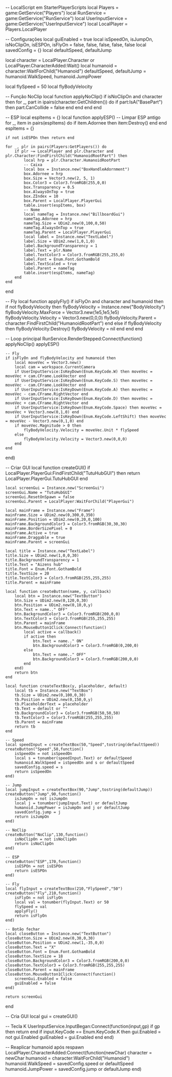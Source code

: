 -- LocalScript em StarterPlayerScripts
local Players = game:GetService("Players")
local RunService = game:GetService("RunService")
local UserInputService = game:GetService("UserInputService")
local LocalPlayer = Players.LocalPlayer

-- Configurações
local guiEnabled = true
local isSpeedOn, isJumpOn, isNoClipOn, isESPOn, isFlyOn = false, false, false, false, false
local savedConfig = {}
local defaultSpeed, defaultJump

local character = LocalPlayer.Character or LocalPlayer.CharacterAdded:Wait()
local humanoid = character:WaitForChild("Humanoid")
defaultSpeed, defaultJump = humanoid.WalkSpeed, humanoid.JumpPower

local flySpeed = 50
local flyBodyVelocity

-- Função NoClip
local function applyNoClip()
    if isNoClipOn and character then
        for _, part in ipairs(character:GetChildren()) do
            if part:IsA("BasePart") then
                part.CanCollide = false
            end
        end
    end
end

-- ESP
local espItems = {}
local function applyESP()
    -- Limpar ESP antigo
    for _, item in pairs(espItems) do
        if item.Adornee then item:Destroy() end
    end
    espItems = {}

    if not isESPOn then return end

    for _, plr in pairs(Players:GetPlayers()) do
        if plr ~= LocalPlayer and plr.Character and plr.Character:FindFirstChild("HumanoidRootPart") then
            local hrp = plr.Character.HumanoidRootPart
            -- Caixa
            local box = Instance.new("BoxHandleAdornment")
            box.Adornee = hrp
            box.Size = Vector3.new(2, 5, 1)
            box.Color3 = Color3.fromRGB(255,0,0)
            box.Transparency = 0.5
            box.AlwaysOnTop = true
            box.ZIndex = 10
            box.Parent = LocalPlayer.PlayerGui
            table.insert(espItems, box)
            -- Nome
            local nameTag = Instance.new("BillboardGui")
            nameTag.Adornee = hrp
            nameTag.Size = UDim2.new(0,100,0,50)
            nameTag.AlwaysOnTop = true
            nameTag.Parent = LocalPlayer.PlayerGui
            local label = Instance.new("TextLabel")
            label.Size = UDim2.new(1,0,1,0)
            label.BackgroundTransparency = 1
            label.Text = plr.Name
            label.TextColor3 = Color3.fromRGB(255,255,0)
            label.Font = Enum.Font.GothamBold
            label.TextScaled = true
            label.Parent = nameTag
            table.insert(espItems, nameTag)
        end
    end
end

-- Fly
local function applyFly()
    if isFlyOn and character and humanoid then
        if not flyBodyVelocity then
            flyBodyVelocity = Instance.new("BodyVelocity")
            flyBodyVelocity.MaxForce = Vector3.new(1e5,1e5,1e5)
            flyBodyVelocity.Velocity = Vector3.new(0,0,0)
            flyBodyVelocity.Parent = character:FindFirstChild("HumanoidRootPart")
        end
    else
        if flyBodyVelocity then
            flyBodyVelocity:Destroy()
            flyBodyVelocity = nil
        end
    end
end

-- Loop principal
RunService.RenderStepped:Connect(function()
    applyNoClip()
    applyESP()

    -- Fly
    if isFlyOn and flyBodyVelocity and humanoid then
        local moveVec = Vector3.new()
        local cam = workspace.CurrentCamera
        if UserInputService:IsKeyDown(Enum.KeyCode.W) then moveVec = moveVec + cam.CFrame.LookVector end
        if UserInputService:IsKeyDown(Enum.KeyCode.S) then moveVec = moveVec - cam.CFrame.LookVector end
        if UserInputService:IsKeyDown(Enum.KeyCode.A) then moveVec = moveVec - cam.CFrame.RightVector end
        if UserInputService:IsKeyDown(Enum.KeyCode.D) then moveVec = moveVec + cam.CFrame.RightVector end
        if UserInputService:IsKeyDown(Enum.KeyCode.Space) then moveVec = moveVec + Vector3.new(0,1,0) end
        if UserInputService:IsKeyDown(Enum.KeyCode.LeftShift) then moveVec = moveVec - Vector3.new(0,1,0) end
        if moveVec.Magnitude > 0 then
            flyBodyVelocity.Velocity = moveVec.Unit * flySpeed
        else
            flyBodyVelocity.Velocity = Vector3.new(0,0,0)
        end
    end
end)

-- Criar GUI
local function createGUI()
    if LocalPlayer.PlayerGui:FindFirstChild("TutuHubGUI") then
        return LocalPlayer.PlayerGui.TutuHubGUI
    end

    local screenGui = Instance.new("ScreenGui")
    screenGui.Name = "TutuHubGUI"
    screenGui.ResetOnSpawn = false
    screenGui.Parent = LocalPlayer:WaitForChild("PlayerGui")

    local mainFrame = Instance.new("Frame")
    mainFrame.Size = UDim2.new(0,300,0,350)
    mainFrame.Position = UDim2.new(0,20,0,100)
    mainFrame.BackgroundColor3 = Color3.fromRGB(30,30,30)
    mainFrame.BorderSizePixel = 0
    mainFrame.Active = true
    mainFrame.Draggable = true
    mainFrame.Parent = screenGui

    local title = Instance.new("TextLabel")
    title.Size = UDim2.new(1,0,0,30)
    title.BackgroundTransparency = 1
    title.Text = "Aizens hub"
    title.Font = Enum.Font.GothamBold
    title.TextSize = 20
    title.TextColor3 = Color3.fromRGB(255,255,255)
    title.Parent = mainFrame

    local function createButton(name, y, callback)
        local btn = Instance.new("TextButton")
        btn.Size = UDim2.new(0,120,0,30)
        btn.Position = UDim2.new(0,10,0,y)
        btn.Text = name.." OFF"
        btn.BackgroundColor3 = Color3.fromRGB(200,0,0)
        btn.TextColor3 = Color3.fromRGB(255,255,255)
        btn.Parent = mainFrame
        btn.MouseButton1Click:Connect(function()
            local active = callback()
            if active then
                btn.Text = name.." ON"
                btn.BackgroundColor3 = Color3.fromRGB(0,200,0)
            else
                btn.Text = name.." OFF"
                btn.BackgroundColor3 = Color3.fromRGB(200,0,0)
            end
        end)
        return btn
    end

    local function createTextBox(y, placeholder, default)
        local tb = Instance.new("TextBox")
        tb.Size = UDim2.new(0,100,0,30)
        tb.Position = UDim2.new(0,150,0,y)
        tb.PlaceholderText = placeholder
        tb.Text = default or ""
        tb.BackgroundColor3 = Color3.fromRGB(50,50,50)
        tb.TextColor3 = Color3.fromRGB(255,255,255)
        tb.Parent = mainFrame
        return tb
    end

    -- Speed
    local speedInput = createTextBox(50,"Speed",tostring(defaultSpeed))
    createButton("Speed",50,function()
        isSpeedOn = not isSpeedOn
        local s = tonumber(speedInput.Text) or defaultSpeed
        humanoid.WalkSpeed = isSpeedOn and s or defaultSpeed
        savedConfig.speed = s
        return isSpeedOn
    end)

    -- Jump
    local jumpInput = createTextBox(90,"Jump",tostring(defaultJump))
    createButton("Jump",90,function()
        isJumpOn = not isJumpOn
        local j = tonumber(jumpInput.Text) or defaultJump
        humanoid.JumpPower = isJumpOn and j or defaultJump
        savedConfig.jump = j
        return isJumpOn
    end)

    -- NoClip
    createButton("NoClip",130,function()
        isNoClipOn = not isNoClipOn
        return isNoClipOn
    end)

    -- ESP
    createButton("ESP",170,function()
        isESPOn = not isESPOn
        return isESPOn
    end)

    -- Fly
    local flyInput = createTextBox(210,"FlySpeed","50")
    createButton("Fly",210,function()
        isFlyOn = not isFlyOn
        local val = tonumber(flyInput.Text) or 50
        flySpeed = val
        applyFly()
        return isFlyOn
    end)

    -- Botão fechar
    local closeButton = Instance.new("TextButton")
    closeButton.Size = UDim2.new(0,30,0,30)
    closeButton.Position = UDim2.new(1,-35,0,0)
    closeButton.Text = "X"
    closeButton.Font = Enum.Font.GothamBold
    closeButton.TextSize = 18
    closeButton.BackgroundColor3 = Color3.fromRGB(200,0,0)
    closeButton.TextColor3 = Color3.fromRGB(255,255,255)
    closeButton.Parent = mainFrame
    closeButton.MouseButton1Click:Connect(function()
        screenGui.Enabled = false
        guiEnabled = false
    end)

    return screenGui
end

-- Cria GUI
local gui = createGUI()

-- Tecla K
UserInputService.InputBegan:Connect(function(input,gp)
    if gp then return end
    if input.KeyCode == Enum.KeyCode.K then
        gui.Enabled = not gui.Enabled
        guiEnabled = gui.Enabled
    end
end)

-- Reaplicar humanoid após respawn
LocalPlayer.CharacterAdded:Connect(function(newChar)
    character = newChar
    humanoid = character:WaitForChild("Humanoid")
    humanoid.WalkSpeed = savedConfig.speed or defaultSpeed
    humanoid.JumpPower = savedConfig.jump or defaultJump
end)

